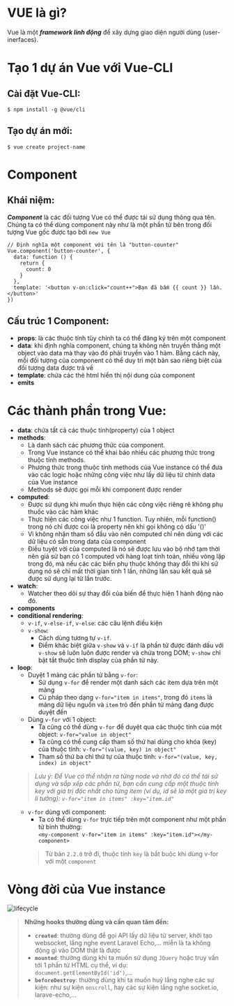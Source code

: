 # VUE là gì?
Vue là một ***framework linh động*** để xây dựng giao diện người dùng (user-inerfaces).
# Tạo 1 dự án Vue với Vue-CLI
## Cài đặt Vue-CLI:
`$ npm install -g @vue/cli`
## Tạo dự án mới:
`$ vue create project-name`
# Component
## Khái niệm:
***Component*** là các đối tượng Vue có thể được tái sử dụng thông qua tên.
Chúng ta có thể dùng component này như là một phần tử bên trong đối tượng Vue gốc được tạo bởi `new Vue`
```
// Định nghĩa một component với tên là "button-counter"
Vue.component('button-counter', {
  data: function () {
    return {
      count: 0
    }
  },
  template: '<button v-on:click="count++">Bạn đã bấm {{ count }} lần.</button>'
})
```
## Cấu trúc 1 Component:
+ **props**: là các thuộc tính tùy chỉnh ta có thể đăng ký trên một component
+ **data**: 
  khi định nghĩa component, chúng ta không nên truyền thẳng một object vào data mà thay vào đó phải truyền vào 1 hàm. Bằng cách này, mỗi đối tượng của component có thể duy trì một bản sao riêng biệt của đối tượng data được trả về
+ **template**: chứa các thẻ html hiển thị nội dung của component
+ **emits**
# Các thành phần trong Vue:
+ **data**: chứa tất cả các thuộc tính(property) của 1 object
+ **methods**:
  + Là danh sách các phương thức của component.
  + Trong Vue instance có thể khai báo nhiều các phương thức trong thuộc tính methods.
  + Phương thức trong thuộc tính methods của Vue instance có thể đưa vào các logic hoặc những công việc như lấy dữ liệu từ chính data của Vue instance
  + Methods sẽ được gọi mỗi khi component được render
+ **computed**:
  + Được sử dụng khi muốn thực hiện các công việc riêng rẽ không phụ thuốc vào các hàm khác
  + Thực hiện các công việc như 1 function. Tuy nhiên, mỗi function() trong nó chỉ được coi là property nên khi gọi không có dấu '()'
  + Vì không nhận tham số đầu vào nên computed chỉ nên dùng với các dữ liệu có sẵn trong data của component
  + Điều tuyệt vời của computed là nó sẽ được lưu vào bộ nhớ tạm thời nên giả sử bạn có 1 computed với hàng loạt tính toán, nhiều vòng lặp trong đó, mà nếu các các biến phụ thuộc không thay đổi thì khi sử dụng nó sẽ chỉ mất thời gian tính 1 lần, những lần sau kết quả sẽ được sử dụng lại từ lần trước.
+ **watch**:
  + Watcher theo dõi sự thay đổi của biến để thực hiện 1 hành động nào đó.
+ **components**
+ **conditional rendering**:
  + `v-if`, `v-else-if`, `v-else`: các câu lệnh điều kiện
  + `v-show`: 
    + Cách dùng tương tự `v-if`.
    + Điểm khác biệt giữa `v-show` và `v-if` là phần tử được đánh dấu với `v-show` sẽ luôn luôn được render và chứa trong DOM;
      `v-show` chỉ bật tắt thuộc tính display của phần tử này.
+ **loop**: 
  + Duyệt 1 mảng các phần tử bằng `v-for`:
    + Sử dụng `v-for` để render một danh sách các item dựa trên một mảng
    + Cú pháp theo dạng `v-for="item in items"`, trong đó `items` là mảng dữ liệu nguồn và `item` trỏ đến phần tử mảng đang được duyệt đến
  + Dùng `v-for` với 1 object:
    + Ta cũng có thể dùng `v-for` để duyệt qua các thuộc tính của một object: `v-for="value in object"`
    + Ta cũng có thể cung cấp tham số thứ hai dùng cho khóa (key) của thuộc tính: `v-for="(value, key) in object"`
    + Tham số thứ ba chỉ thứ tự của thuộc tính: `v-for="(value, key, index) in object"`
   > *Lưu ý: Để Vue có thể nhận ra từng node và nhờ đó có thể tái sử dụng và sắp xếp các phần tử, bạn cần cung cấp một thuộc tính key với giá trị độc nhất cho từng item (ví dụ, id sẽ là một giá trị key lí tưởng): `v-for="item in items" :key="item.id"`*
  + `v-for` dùng với component:
    + Ta có thể dùng `v-for` trực tiếp trên một component như một phần tử bình thường: \
      `<my-component v-for="item in items" :key="item.id"></my-component>`
    > Từ bản `2.2.0` trở đi, thuộc tính `key` là bắt buộc khi dùng v-for với một `component`
 # Vòng đời của Vue instance
![lifecycle](https://user-images.githubusercontent.com/52211781/121986168-43cf3500-cdc0-11eb-9534-c39655b8b292.png)
> **Những hooks thường dùng và cần quan tâm đến:**
>   + **`created`**: thường dùng để gọi API lấy dữ liệu từ server, khởi tạo websocket, lắng nghe event Laravel Echo,... miễn là ta không động gì vào DOM thật là được
>   + **`mounted`**: thường dùng khi ta muốn sử dụng `JQuery` hoặc truy vấn tới 1 phần tử HTML cụ thể, ví dụ: `document.getElementById('id')`,...
>   + **`beforeDestroy`**: thường dùng khi ta muốn huỷ lắng nghe các sự kiện: như sự kiện `onscroll`, hay các sự kiện lắng nghe socket.io, larave-echo,...
